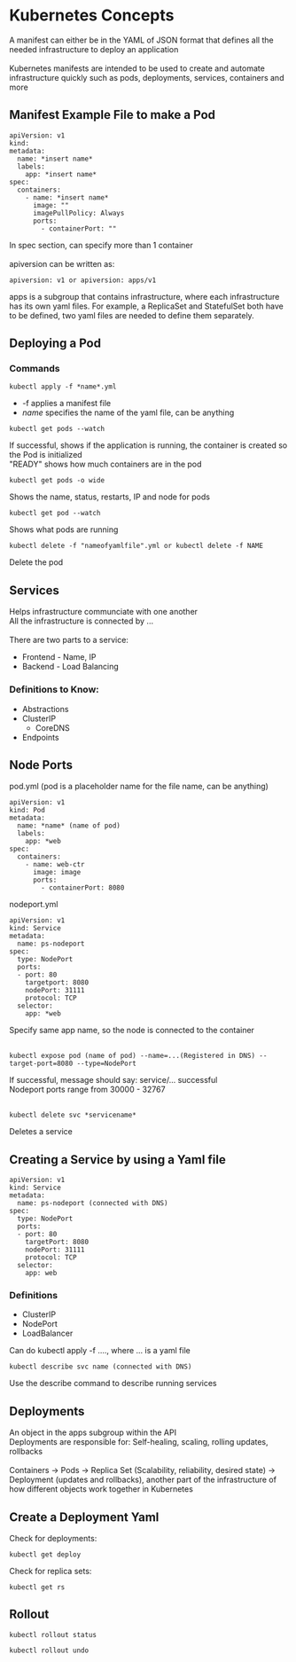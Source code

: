 # Kubernetes Concepts

A manifest can either be in the YAML of JSON format that defines all the needed infrastructure to deploy an application <br>
<br>
Kubernetes manifests are intended to be used to create and automate infrastructure quickly such as pods, deployments, services, containers and more

## Manifest Example File to make a Pod
```
apiVersion: v1
kind: 
metadata: 
  name: *insert name*
  labels:
    app: *insert name*
spec:
  containers:
    - name: *insert name*
      image: ""
      imagePullPolicy: Always
      ports:
        - containerPort: ""
```
In spec section, can specify more than 1 container <br>
<br>
apiversion can be written as: 
```
apiversion: v1 or apiversion: apps/v1
```
apps is a subgroup that contains infrastructure, where each infrastructure has its own yaml files. For example, a ReplicaSet and StatefulSet both have to be defined, two yaml files are needed to define them separately.


## Deploying a Pod
### Commands
```
kubectl apply -f *name*.yml
```
* -f applies a manifest file
* *name* specifies the name of the yaml file, can be anything

```
kubectl get pods --watch
```
If successful, shows if the application is running, the container is created so the Pod is initialized <br>
"READY" shows how much containers are in the pod

```
kubectl get pods -o wide
```
Shows the name, status, restarts, IP and node for pods
```
kubectl get pod --watch
```
Shows what pods are running

```
kubectl delete -f "nameofyamlfile".yml or kubectl delete -f NAME
```
Delete the pod


## Services
Helps infrastructure communciate with one another <br>
All the infrastructure is connected by ... <br>
<br>
There are two parts to a service: <br>
* Frontend - Name, IP
* Backend - Load Balancing

### Definitions to Know:
* Abstractions
* ClusterIP
  *  CoreDNS
* Endpoints  

## Node Ports
pod.yml (pod is a placeholder name for the file name, can be anything)
```
apiVersion: v1
kind: Pod
metadata:
  name: *name* (name of pod)
  labels:
    app: *web
spec:
  containers:
    - name: web-ctr
      image: image
      ports:
        - containerPort: 8080
```
nodeport.yml
```
apiVersion: v1
kind: Service
metadata:
  name: ps-nodeport
spec:
  type: NodePort
  ports:
  - port: 80
    targetport: 8080
    nodePort: 31111
    protocol: TCP
  selector:
    app: *web
```
Specify same app name, so the node is connected to the container <br>
<br>
```
kubectl expose pod (name of pod) --name=...(Registered in DNS) --target-port=8080 --type=NodePort
```
If successful, message should say: service/... successful <br>
Nodeport ports range from 30000 - 32767 <br>
<br>

```
kubectl delete svc *servicename*
```
Deletes a service

## Creating a Service by using a Yaml file

```
apiVersion: v1
kind: Service
metadata:
  name: ps-nodeport (connected with DNS)
spec:
  type: NodePort
  ports:
  - port: 80
    targetPort: 8080
    nodePort: 31111
    protocol: TCP
  selector:
    app: web
```

### Definitions
* ClusterIP
* NodePort
* LoadBalancer 

Can do kubectl apply -f ...., where ... is a yaml file <br>

```
kubectl describe svc name (connected with DNS)
```
Use the describe command to describe running services

## Deployments
An object in the apps subgroup within the API <br>
Deployments are responsible for: Self-healing, scaling, rolling updates, rollbacks <br>
<br>
Containers -> Pods -> Replica Set (Scalability, reliability, desired state) -> Deployment (updates and rollbacks), another part of the infrastructure of how different objects work together in Kubernetes

## Create a Deployment Yaml
Check for deployments:
```
kubectl get deploy
```
Check for replica sets:
```
kubectl get rs
```

## Rollout
```
kubectl rollout status
```

```
kubectl rollout undo 
```
